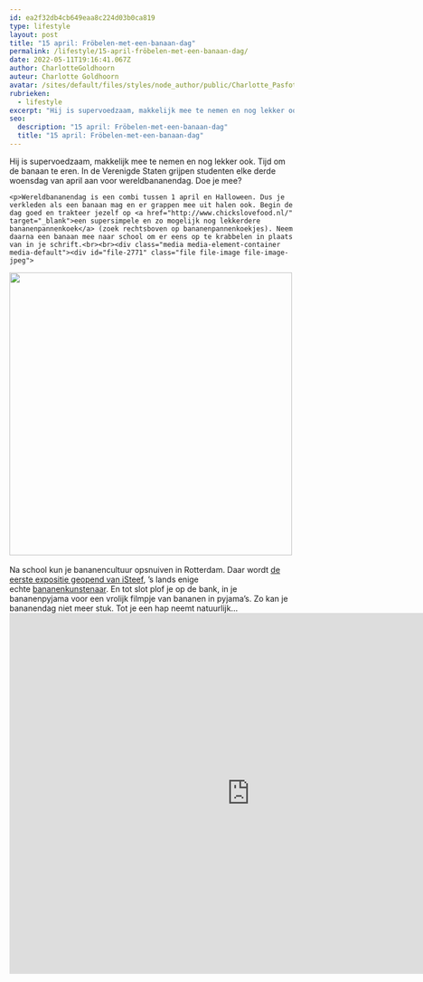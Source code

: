 ```yaml
---
id: ea2f32db4cb649eaa8c224d03b0ca819
type: lifestyle
layout: post
title: "15 april: Fröbelen-met-een-banaan-dag"
permalink: /lifestyle/15-april-fröbelen-met-een-banaan-dag/
date: 2022-05-11T19:16:41.067Z
author: CharlotteGoldhoorn
auteur: Charlotte Goldhoorn
avatar: /sites/default/files/styles/node_author/public/Charlotte_PasfotoDSC01555%20EXTRA.jpg?itok=Uh1_j08g
rubrieken:
  - lifestyle
excerpt: "Hij is supervoedzaam, makkelijk mee te nemen en nog lekker ook. Tijd om de banaan te eren. In de Verenigde Staten grijpen studenten elke derde woensdag van april aan voor wereldbananendag. Doe je mee?  "
seo:
  description: "15 april: Fröbelen-met-een-banaan-dag"
  title: "15 april: Fröbelen-met-een-banaan-dag"
---
```

Hij is supervoedzaam, makkelijk mee te nemen en nog lekker ook. Tijd om de banaan te eren. In de Verenigde Staten grijpen studenten elke derde woensdag van april aan voor wereldbananendag. Doe je mee?  

    <p>Wereldbananendag is een combi tussen 1 april en Halloween. Dus je verkleden als een banaan mag en er grappen mee uit halen ook. Begin de dag goed en trakteer jezelf op <a href="http://www.chickslovefood.nl/" target="_blank">een supersimpele en zo mogelijk nog lekkerdere bananenpannenkoek</a> (zoek rechtsboven op bananenpannenkoekjes). Neem daarna een banaan mee naar school om er eens op te krabbelen in plaats van in je schrift.<br><br><div class="media media-element-container media-default"><div id="file-2771" class="file file-image file-image-jpeg">

        
  
  <div class="content">
    <img title="Foto iSteef" height="2388" width="2388" style="width: 500px; height: 500px;" class="media-element file-default" src="/sites/default/files/fruitdoodle-isteef-marilyn-monroe.jpg" alt="">  </div>

  
</div>
</div><br>Na school kun je bananencultuur opsnuiven in Rotterdam. Daar wordt <a href="http://www.fruitdoodle.com/world-banana-day-2015" target="_blank">de eerste expositie geopend van iSteef</a>, ’s lands enige echte <a href="https://instagram.com/isteef/" target="_blank">bananenkunstenaar</a>. En tot slot plof je op de bank, in je bananenpyjama voor een vrolijk filmpje van bananen in pyjama’s. Zo kan je bananendag niet meer stuk. Tot je een hap neemt natuurlijk…<br>
<iframe allowfullscreen="" frameborder="0" height="638" src="https://www.youtube.com/embed/xQvFnSIIuHE?rel=0" width="850"></iframe>  
